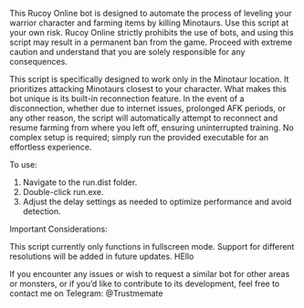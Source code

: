 This Rucoy Online bot is designed to automate the process of leveling your warrior character and farming items by killing Minotaurs. Use this script at your own risk. Rucoy Online strictly prohibits the use of bots, and using this script may result in a permanent ban from the game. Proceed with extreme caution and understand that you are solely responsible for any consequences.

This script is specifically designed to work only in the Minotaur location. It prioritizes attacking Minotaurs closest to your character. What makes this bot unique is its built-in reconnection feature. In the event of a disconnection, whether due to internet issues, prolonged AFK periods, or any other reason, the script will automatically attempt to reconnect and resume farming from where you left off, ensuring uninterrupted training. No complex setup is required; simply run the provided executable for an effortless experience.

To use:

  1. Navigate to the run.dist folder.
  2. Double-click run.exe.
  3. Adjust the delay settings as needed to optimize performance and avoid detection.

Important Considerations:

  This script currently only functions in fullscreen mode. Support for different resolutions will be added in future updates. HEllo
  
If you encounter any issues or wish to request a similar bot for other areas or monsters, or if you’d like to contribute to its development, feel free to contact me on Telegram: @Trustmemate
